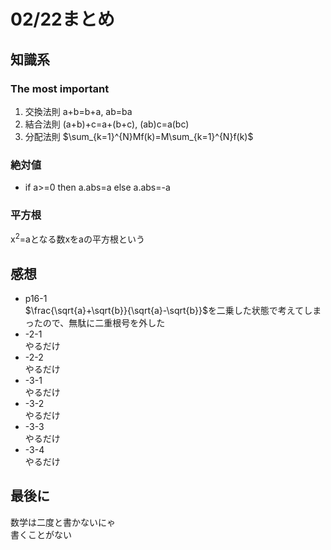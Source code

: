# 02/22まとめ
## 知識系
### The most important
1. 交換法則 a+b=b+a, ab=ba
2. 結合法則 (a+b)+c=a+(b+c), (ab)c=a(bc)
3. 分配法則 $\sum_{k=1}^{N}Mf(k)=M\sum_{k=1}^{N}f(k)$
### 絶対値
+ if a>=0 then a.abs=a else a.abs=-a
### 平方根
x<sup>2</sup>=aとなる数xをaの平方根という
## 感想
+ p16-1  
    $\frac{\sqrt{a}+\sqrt{b}}{\sqrt{a}-\sqrt{b}}$を二乗した状態で考えてしまったので、無駄に二重根号を外した
+ -2-1  
    やるだけ
+ -2-2  
    やるだけ
+ -3-1  
    やるだけ
+ -3-2  
    やるだけ
+ -3-3  
    やるだけ
+ -3-4  
    やるだけ

## 最後に  
数学は二度と書かないにゃ  
書くことがない
